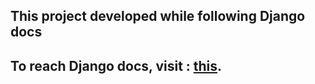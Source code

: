 ## This project developed while following Django docs 

## To reach Django docs, visit : [this](https://docs.djangoproject.com/en/4.1/).